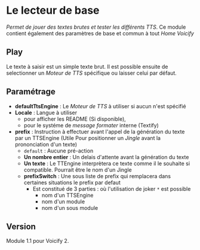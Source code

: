 # Le lecteur de base
_Permet de jouer des textes brutes et tester les différents TTS_.
Ce module contient également des paramètres de base et commun à tout _Home Voicify_

## Play
Le texte à saisir est un simple texte brut.
Il est possible ensuite de selectionner un _Moteur de TTS_ spécifique ou laisser celui par défaut.

## Paramétrage
* **defaultTtsEngine** : Le _Moteur de TTS_ à utiliser si aucun n'est spécifié
* **Locale** : Langue à utiliser
	* pour afficher les README (Si disponible),
	* pour le systéme de _message formater_ interne (Textify)
* **prefix** : Instruction à effectuer avant l'appel de la génération du texte par un TTSEngine (Utile Pour positionner un _Jingle_ avant la prononciation d'un texte)
	* `default` : Aucune pré-action
	* **Un nombre entier** : Un delais d'attente avant la génération du texte
	* **Un texte** : Le TTEngine interprètera ce texte comme il le souhaite si compatible. Pourrait être le nom d'un Jingle
	* **prefixSwitch** : Une sous liste de prefix qui remplacera dans certaines situations le prefix par defaut
		* Est constitué de 3 parties : où l'utilisation de joker `*` est possible
			* nom d'un TTSEngine
			* nom d'un module
			* nom d'un sous module

## Version
Module 1.1 pour Voicify 2.
